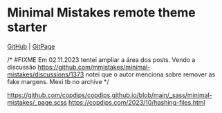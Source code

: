 # Minimal Mistakes remote theme starter

[GitHub](https://github.com/michelmetran/michelmetran.github.io) |
[GitPage](https://michelmetran.github.io/)



/*
#FIXME
Em 02.11.2023 tentei ampliar a área dos posts.
Vendo a discussão https://github.com/mmistakes/minimal-mistakes/discussions/1373
notei que o autor menciona sobre remover as fake margens.
Mexi tb no archive
*/

https://github.com/copdips/copdips.github.io/blob/main/_sass/minimal-mistakes/_page.scss
https://copdips.com/2023/10/hashing-files.html
